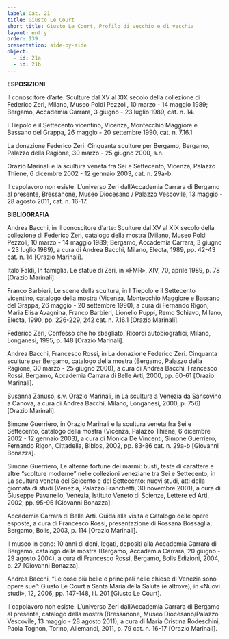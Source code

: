 ```yaml
---
label: Cat. 21
title: Giusto Le Court
short_title: Giusto Le Court, Profilo di vecchio e di vecchia
layout: entry
order: 139
presentation: side-by-side
object:
  - id: 21a
  - id: 21b
---
```


**ESPOSIZIONI**

Il conoscitore d’arte. Sculture dal XV al XIX secolo della collezione di Federico Zeri, Milano, Museo Poldi Pezzoli, 10 marzo - 14 maggio 1989; Bergamo, Accademia Carrara, 3 giugno - 23 luglio 1989, cat. n. 14.

I Tiepolo e il Settecento vicentino, Vicenza, Montecchio Maggiore e Bassano del Grappa, 26 maggio - 20 settembre 1990, cat. n. 7.16.1. 

La donazione Federico Zeri. Cinquanta sculture per Bergamo, Bergamo, Palazzo della Ragione, 30 marzo - 25 giugno 2000, s.n.

Orazio Marinali e la scultura veneta fra Sei e Settecento, Vicenza, Palazzo Thiene, 6 dicembre 2002 - 12 gennaio 2003, cat. n. 29a-b. 

Il capolavoro non esiste. L’universo Zeri dall’Accademia Carrara di Bergamo al presente, Bressanone, Museo Diocesano / Palazzo Vescovile, 13 maggio - 28 agosto 2011, cat. n. 16-17.



**BIBLIOGRAFIA**

Andrea Bacchi, in Il conoscitore d’arte: Sculture dal XV al XIX secolo della collezione di Federico Zeri, catalogo della mostra (Milano, Museo Poldi Pezzoli, 10 marzo - 14 maggio 1989; Bergamo, Accademia Carrara, 3 giugno - 23 luglio 1989), a cura di Andrea Bacchi, Milano, Electa, 1989, pp. 42-43 cat. n. 14 [Orazio Marinali].

Italo Faldi, In famiglia. Le statue di Zeri, in «FMR», XIV, 70, aprile 1989, p. 78 [Orazio Marinali].

Franco Barbieri, Le scene della scultura, in I Tiepolo e il Settecento vicentino, catalogo della mostra (Vicenza, Montecchio Maggiore e Bassano del Grappa, 26 maggio - 20 settembre 1990), a cura di Fernando Rigon, Maria Elisa Avagnina, Franco Barbieri, Lionello Puppi, Remo Schiavo, Milano, Electa, 1990, pp. 226-229, 242 cat. n. 7.16.1 [Orazio Marinali].

Federico Zeri, Confesso che ho sbagliato. Ricordi autobiografici, Milano, Longanesi, 1995, p. 148 [Orazio Marinali].

Andrea Bacchi, Francesco Rossi, in La donazione Federico Zeri. Cinquanta sculture per Bergamo, catalogo della mostra (Bergamo, Palazzo della Ragione, 30 marzo - 25 giugno 2000), a cura di Andrea Bacchi, Francesco Rossi, Bergamo, Accademia Carrara di Belle Arti, 2000, pp. 60-61 [Orazio Marinali].

Susanna Zanuso, s.v. Orazio Marinali, in La scultura a Venezia da Sansovino a Canova, a cura di Andrea Bacchi, Milano, Longanesi, 2000, p. 756) [Orazio Marinali].

Simone Guerriero, in Orazio Marinali e la scultura veneta fra Sei e Settecento, catalogo della mostra (Vicenza, Palazzo Thiene, 6 dicembre 2002 - 12 gennaio 2003), a cura di Monica De Vincenti, Simone Guerriero, Fernando Rigon, Cittadella, Biblos, 2002, pp. 83-86 cat. n. 29a-b [Giovanni Bonazza].

Simone Guerriero, Le alterne fortune dei marmi: busti, teste di carattere e altre “scolture moderne” nelle collezioni veneziane tra Sei e Settecento, in La scultura veneta del Seicento e del Settecento: nuovi studi, atti della giornata di studi (Venezia, Palazzo Franchetti, 30 novembre 2001), a cura di Giuseppe Pavanello, Venezia, Istituto Veneto di Scienze, Lettere ed Arti, 2002, pp. 95-96 [Giovanni Bonazza].

Accademia Carrara di Belle Arti. Guida alla visita e Catalogo delle opere esposte, a cura di Francesco Rossi, presentazione di Rossana Bossaglia, Bergamo, Bolis, 2003, p. 114 [Orazio Marinali].

Il museo in dono: 10 anni di doni, legati, depositi alla Accademia Carrara di Bergamo, catalogo della mostra (Bergamo, Accademia Carrara, 20 giugno - 29 agosto 2004), a cura di Francesco Rossi, Bergamo, Bolis Edizioni, 2004, p. 27 [Giovanni Bonazza].

Andrea Bacchi, “Le cose più belle e principali nelle chiese di Venezia sono opere sue”: Giusto Le Court a Santa Maria della Salute (e altrove), in «Nuovi studi», 12, 2006, pp. 147-148, ill. 201 [Giusto Le Court].

Il capolavoro non esiste. L’universo Zeri dall’Accademia Carrara di Bergamo al presente, catalogo della mostra (Bressanone, Museo Diocesano/Palazzo Vescovile, 13 maggio - 28 agosto 2011), a cura di Maria Cristina Rodeschini, Paola Tognon, Torino, Allemandi, 2011, p. 79 cat. n. 16-17 [Orazio Marinali].


